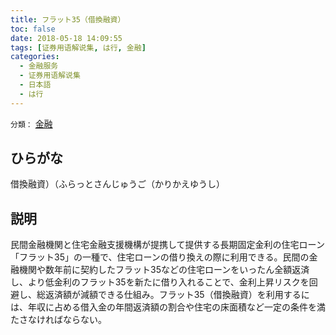 ```yaml
---
title: フラット35（借換融資）
toc: false
date: 2018-05-18 14:09:55
tags: [证券用语解说集, は行, 金融]
categories:
  - 金融服务
  - 证券用语解说集
  - 日本語
  - は行
---
```


`分類：` [金融](/tags/金融/)

## ひらがな

借換融資）（ふらっとさんじゅうご（かりかえゆうし）

## 説明

民間金融機関と住宅金融支援機構が提携して提供する長期固定金利の住宅ローン「フラット35」の一種で、住宅ローンの借り換えの際に利用できる。民間の金融機関や数年前に契約したフラット35などの住宅ローンをいったん全額返済し、より低金利のフラット35を新たに借り入れることで、金利上昇リスクを回避し、総返済額が減額できる仕組み。フラット35（借換融資）を利用するには、年収に占める借入金の年間返済額の割合や住宅の床面積など一定の条件を満たさなければならない。
